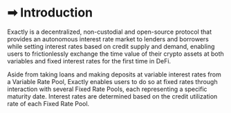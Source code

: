 # ➡ Introduction

Exactly is a decentralized, non-custodial and open-source protocol that provides an autonomous interest rate market to lenders and borrowers while setting interest rates based on credit supply and demand, enabling users to frictionlessly exchange the time value of their crypto assets at both variables and fixed interest rates for the first time in DeFi.

Aside from taking loans and making deposits at variable interest rates from a Variable Rate Pool, Exactly enables users to do so at fixed rates through interaction with several Fixed Rate Pools, each representing a specific maturity date. Interest rates are determined based on the credit utilization rate of each Fixed Rate Pool.
